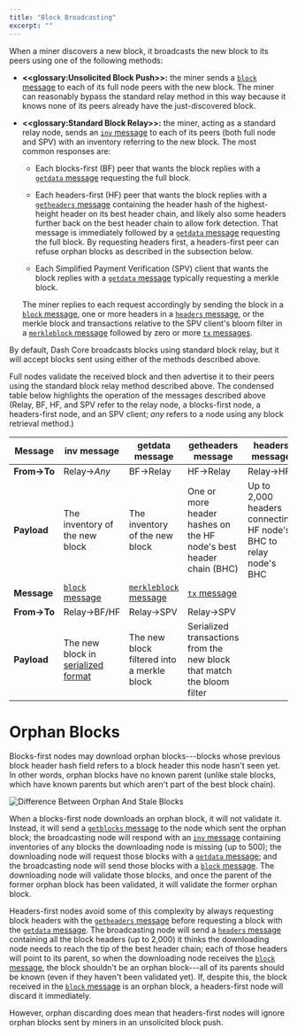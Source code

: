 ```yaml
---
title: "Block Broadcasting"
excerpt: ""
---
```

When a miner discovers a new block, it broadcasts the new block to its peers using one of the following methods:

* **<<glossary:Unsolicited Block Push>>:**
  the miner sends a [`block` message](core-ref-p2p-network-data-messages#section-block) to each of its full node peers with the new block. The miner can reasonably bypass the standard relay method in this way because it knows none of its peers already have the just-discovered block.

* **<<glossary:Standard Block Relay>>:**
  the miner, acting as a standard relay node, sends an [`inv` message](core-ref-p2p-network-data-messages#section-inv) to each of its peers (both full node and SPV) with an inventory referring to the new block. The most common responses are:

   * Each blocks-first (BF) peer that wants the block replies with a [`getdata` message](core-ref-p2p-network-data-messages#section-getdata) requesting the full block.

   * Each headers-first (HF) peer that wants the block replies with a [`getheaders` message](core-ref-p2p-network-data-messages#section-getheaders) containing the header hash of the highest-height header on its best header chain, and likely also some headers further back on the best header chain to allow fork detection. That message is immediately followed by a [`getdata` message](core-ref-p2p-network-data-messages#section-getdata) requesting the full block. By requesting headers first, a headers-first peer can refuse orphan blocks as described in the subsection below.

   * Each Simplified Payment Verification (SPV) client that wants the block replies with a [`getdata` message](core-ref-p2p-network-data-messages#section-getdata) typically requesting a merkle block.

   The miner replies to each request accordingly by sending the block in a [`block` message](core-ref-p2p-network-data-messages#section-block), one or more headers in a [`headers` message](core-ref-p2p-network-data-messages#section-headers), or the merkle block and transactions relative to the SPV client's bloom filter in a [`merkleblock` message](core-ref-p2p-network-data-messages#section-merkleblock) followed by zero or more [`tx` messages](core-ref-p2p-network-data-messages#section-tx).

By default, Dash Core broadcasts blocks using standard block relay, but it will accept blocks sent using either of the methods described above.

Full nodes validate the received block and then advertise it to their peers using the standard block relay method described above.  The condensed table below highlights the operation of the messages described above (Relay, BF, HF, and SPV refer to the relay node, a blocks-first node, a headers-first node, and an SPV client; *any* refers to a node using any block retrieval method.)

| **Message** | inv message                                   | getdata message               | getheaders message                                     | headers message
| --- | --- | --- | --- | --- |
| **From→To** | Relay→_Any_                                            | BF→Relay                                   | HF→Relay                                                               | Relay→HF
| **Payload** | The inventory of the new block                         | The inventory of the new block             | One or more header hashes on the HF node's best header chain (BHC)     | Up to 2,000 headers connecting HF node's BHC to relay node's BHC
| **Message** | [`block` message](core-ref-p2p-network-data-messages#section-block)                               | [`merkleblock` message](core-ref-p2p-network-data-messages#section-merkleblock)       | [`tx` message](core-ref-p2p-network-data-messages#section-tx)                                                     |
| **From→To** | Relay→BF/HF                                            | Relay→SPV                                  | Relay→SPV                                                              |
| **Payload** | The new block in [serialized format](core-ref-block-chain-serialized-blocks) | The new block filtered into a merkle block | Serialized transactions from the new block that match the bloom filter |

# Orphan Blocks

Blocks-first nodes may download orphan blocks---blocks whose previous block header hash field refers to a block header this node hasn't seen yet. In other words, orphan blocks have no known parent (unlike stale blocks, which have known parents but which aren't part of the best block chain).

![Difference Between Orphan And Stale Blocks](https://dash-docs.github.io/img/dev/en-orphan-stale-definition.svg)

When a blocks-first node downloads an orphan block, it will not validate it. Instead, it will send a [`getblocks` message](core-ref-p2p-network-data-messages#section-getblocks) to the node which sent the orphan block; the broadcasting node will respond with an [`inv` message](core-ref-p2p-network-data-messages#section-inv) containing inventories of any blocks the downloading node is missing (up to 500); the downloading node will request those blocks with a [`getdata` message](core-ref-p2p-network-data-messages#section-getdata); and the broadcasting node will send those blocks with a [`block` message](core-ref-p2p-network-data-messages#section-block). The downloading node will validate those blocks, and once the parent of the former orphan block has been validated, it will validate the former orphan block.

Headers-first nodes avoid some of this complexity by always requesting block headers with the [`getheaders` message](core-ref-p2p-network-data-messages#section-getheaders) before requesting a block with the [`getdata` message](core-ref-p2p-network-data-messages#section-getdata). The broadcasting node will send a [`headers` message](core-ref-p2p-network-data-messages#section-headers) containing all the block headers (up to 2,000) it thinks the downloading node needs to reach the tip of the best header chain; each of those headers will point to its parent, so when the downloading node receives the [`block` message](core-ref-p2p-network-data-messages#section-block), the block shouldn't be an orphan block---all of its parents should be known (even if they haven't been validated yet). If, despite this, the block received in the [`block` message](core-ref-p2p-network-data-messages#section-block) is an orphan block, a headers-first node will discard it immediately.

However, orphan discarding does mean that headers-first nodes will ignore orphan blocks sent by miners in an unsolicited block push.